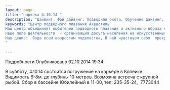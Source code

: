 ```yaml
---
layout: page
title: "нырялка 4.10.14 "
description: "Дайвинг, Фри дайвинг, Подводная охота, Обучение дайвинг, Сертификат дайвинг"
keywords: "Центр подводного плавания Аквастиль
Наш центр объединяет любителей подводного плавания и активного образа жизни.
Наше поле деятельности  - организация досуга населения на искусственных и естественных водоёмах.
Наш девиз:  Вода всем возростам подвластна, В ней чувствуем себя  прекрасно!
"

---
```


Подробности
     Опубликовано 02.10.2014 19:34 

В субботу, 4.10.14 состоится погружение на карьере в Копейке. Видимость 6-8м. до глубины 10 метров. Возможна встреча с крупной рыбой. Сбор в бассейне Юбилейный в 11-00, тел. 235-35-24,  7773044